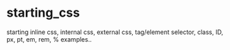# starting_css
starting inline css, internal css, external css, tag/element selector, class, ID, px, pt, em, rem, % examples..
